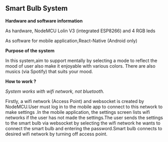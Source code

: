 ## Smart Bulb System
**Hardware and software information** 

As hardware, NodeMCU Lolin V3 (integrated ESP8266) and 4 RGB leds

As software for mobile application,React-Native (Android only)

**Purpose of the system** 

In this system,aim to support mentally by selecting a mode to reflect the mood of user also make it enjoyable with various colors. There are also musics (via Spotify) that suits your mood.

**How to work ?** 

*System works with wifi network, not bluetooth.*

Firstly, a wifi network (Access Point) and websocket is created by NodeMCU.User must log in to the mobile app to connect to this network to make settings .In the mobile application, the settings screen lists wifi networks if the user has not made the settings.The user sends the settings to the smart bulb via websocket by selecting the wifi network he wants to connect the smart bulb and entering the password.Smart bulb connects to desired wifi network by turning off access point.
